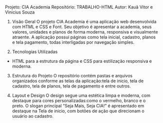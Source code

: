 Projeto: CIA Academia 
Repositório: TRABALHO-HTML 
Autor: Kauã Vitor e Vinicius Souza


1.	Visão Geral
O projeto CIA Academia é uma aplicação web desenvolvida com HTML e CSS e Font. Seu objetivo é apresentar a academia, seus valores, unidades e planos de forma moderna, responsiva e visualmente atraente. A aplicação possui páginas como tela inicial, cadastro, planos e tela pagamento, todas interligadas por navegação simples.


2.	Tecnologias Utilizadas
- HTML para a estrutura da página e CSS para estilização responsiva e moderna.


3.	Estrutura do Projeto
O repositório contém pastas e arquivos organizados conforme as telas da aplicação:tela de inicio, tela de cadastro, tela de planos, tela de pagamento e entre outros. 


4.	Layout e Design
O design segue uma estética limpa e moderna, com destaque para cores personalizadas:como o vermelho, branco e o preto. O slogan principal “Seja Mais, Seja CIA!” é apresentado em destaque na Tela de inicio, com botões de ação que direcionam o usuário ao cadastro.

